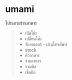 # umami 
โปรแกรมร้านอาหาร
> - เปิดโต๊ะ
> - เปลี่ยนโต๊ะ
> - รับออเดอร์ - ผ่านโทรศัพท์
> - stock
> - คิวอาหาร
> - จ่ายอาหาร
> - รวมบิล
> - เช็คบิล 




